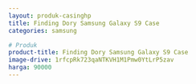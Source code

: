 ```yaml
---
layout: produk-casinghp
title: Finding Dory Samsung Galaxy S9 Case
categories: samsung

# Produk
product-title: Finding Dory Samsung Galaxy S9 Case
image-drive: 1rfcpRk723qaNTKVH1M1Pmw0YtLrP5zav
harga: 90000
---
```

